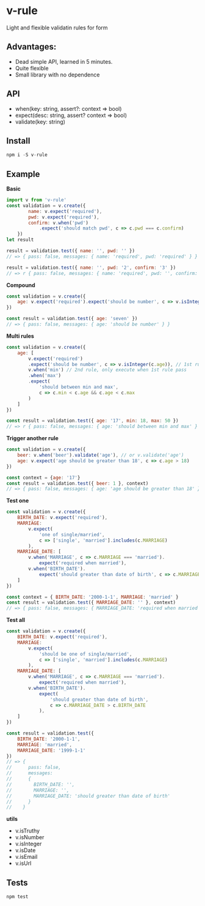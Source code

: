 # v-rule
Light and flexible validatin rules for form


## Advantages:

-   Dead simple API, learned in 5 minutes.
-   Quite flexible
-   Small library with no dependence

## API
-   when(key: string, assert?: context => bool)
-   expect(desc: string, assert? context => bool)
-   validate(key: string)

## Install

```js
npm i -S v-rule
```

## Example

**Basic**

```jsx
import v from 'v-rule'
const validation = v.create({
        name: v.expect('required'),
        pwd: v.expect('required'),
        confirm: v.when('pwd')
            .expect('should match pwd', c => c.pwd === c.confirm)
    })
let result

result = validation.test({ name: '', pwd: '' })
// => { pass: false, messages: { name: 'required', pwd: 'required' } }

result = validation.test({ name: '', pwd: '2', confirm: '3' })
// => r { pass: false, messages: { name: 'required', pwd: '', confirm: 'should match pwd' } }
```

**Compound**

```js
const validation = v.create({
    age: v.expect('required').expect('should be number', c => v.isInteger(c.age))
})

const result = validation.test({ age: 'seven' })
// => { pass: false, messages: { age: 'should be number' } }
```

**Multi rules**

```js
const validation = v.create({
    age: [
        v.expect('required')
        .expect('should be number', c => v.isInteger(c.age)), // 1st rule
        v.when('min') // 2nd rule, only execute when 1st rule pass
        .when('max')
        .expect(
            'should between min and max',
            c => c.min < c.age && c.age < c.max
        )
    ]
})

const result = validation.test({ age: '17', min: 18, max: 50 })
// => r { pass: false, messages: { age: 'should between min and max' } }
```

**Trigger another rule**

```js
const validation = v.create({
    beer: v.when('beer').validate('age'), // or v.validate('age')
    age: v.expect('age should be greater than 18', c => c.age > 18)
})

const context = {age: '17'}
const result = validation.test({ beer: 1 }, context)
// => { pass: false, messages: { age: 'age should be greater than 18' } }
```

**Test one**

```js
const validation = v.create({
    BIRTH_DATE: v.expect('required'),
    MARRIAGE:
        v.expect(
            'one of single/married',
            c => ['single', 'married'].includes(c.MARRIAGE)
        ),
    MARRIAGE_DATE: [
        v.when('MARRIAGE', c => c.MARRIAGE === 'married').
            expect('required when married'),
        v.when('BIRTH_DATE').
            expect('should greater than date of birth', c => c.MARRIAGE_DATE > c.BIRTH_DATE),
    ]
})

const context = { BIRTH_DATE: '2000-1-1', MARRIAGE: 'married' }
const result = validation.test({ MARRIAGE_DATE: '' }, context)
// => { pass: false, messages: { MARRIAGE_DATE: 'required when married' } }
```

**Test all**

```js
const validation = v.create({
    BIRTH_DATE: v.expect('required'),
    MARRIAGE:
        v.expect(
            'should be one of single/married',
            c => ['single', 'married'].includes(c.MARRIAGE)
        ),
    MARRIAGE_DATE: [
        v.when('MARRIAGE', c => c.MARRIAGE === 'married').
            expect('required when married'),
        v.when('BIRTH_DATE').
            expect(
                'should greater than date of birth',
                c => c.MARRIAGE_DATE > c.BIRTH_DATE
            ),
    ]
})

const result = validation.test({
    BIRTH_DATE: '2000-1-1',
    MARRIAGE: 'married',
    MARRIAGE_DATE: '1999-1-1'
})
// => { 
//      pass: false,
//      messages: 
//      { 
//        BIRTH_DATE: '',
//        MARRIAGE: '',
//        MARRIAGE_DATE: 'should greater than date of birth' 
//      } 
//    }
```

**utils**

-   v.isTruthy
-   v.isNumber
-   v.isInteger
-   v.isDate
-   v.isEmail
-   v.isUrl

## Tests
```
npm test
```
